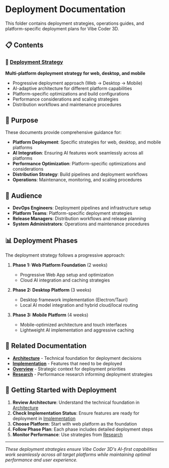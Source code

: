 # Deployment Documentation

This folder contains deployment strategies, operations guides, and platform-specific deployment plans for Vibe Coder 3D.

## 📋 Contents

### 🚀 [Deployment Strategy](./deployment.md)

**Multi-platform deployment strategy for web, desktop, and mobile**

- Progressive deployment approach (Web → Desktop → Mobile)
- AI-adaptive architecture for different platform capabilities
- Platform-specific optimizations and build configurations
- Performance considerations and scaling strategies
- Distribution workflows and maintenance procedures

## 🎯 Purpose

These documents provide comprehensive guidance for:

- **Platform Deployment**: Specific strategies for web, desktop, and mobile platforms
- **AI Integration**: Ensuring AI features work seamlessly across all platforms
- **Performance Optimization**: Platform-specific optimizations and considerations
- **Distribution Strategy**: Build pipelines and deployment workflows
- **Operations**: Maintenance, monitoring, and scaling procedures

## 👥 Audience

- **DevOps Engineers**: Deployment pipelines and infrastructure setup
- **Platform Teams**: Platform-specific deployment strategies
- **Release Managers**: Distribution workflows and release planning
- **System Administrators**: Operations and maintenance procedures

## 📊 Deployment Phases

The deployment strategy follows a progressive approach:

1. **Phase 1: Web Platform Foundation** (2 weeks)

   - Progressive Web App setup and optimization
   - Cloud AI integration and caching strategies

2. **Phase 2: Desktop Platform** (3 weeks)

   - Desktop framework implementation (Electron/Tauri)
   - Local AI model integration and hybrid cloud/local routing

3. **Phase 3: Mobile Platform** (4 weeks)
   - Mobile-optimized architecture and touch interfaces
   - Lightweight AI implementation and aggressive caching

## 🔗 Related Documentation

- **[Architecture](../architecture/)** - Technical foundation for deployment decisions
- **[Implementation](../implementation/)** - Features that need to be deployed
- **[Overview](../overview/)** - Strategic context for deployment priorities
- **[Research](../research/)** - Performance research informing deployment strategies

## 🚀 Getting Started with Deployment

1. **Review Architecture**: Understand the technical foundation in [Architecture](../architecture/)
2. **Check Implementation Status**: Ensure features are ready for deployment in [Implementation](../implementation/)
3. **Choose Platform**: Start with web platform as the foundation
4. **Follow Phase Plan**: Each phase includes detailed deployment steps
5. **Monitor Performance**: Use strategies from [Research](../research/performance-tips.md)

---

_These deployment strategies ensure Vibe Coder 3D's AI-first capabilities work seamlessly across all target platforms while maintaining optimal performance and user experience._
